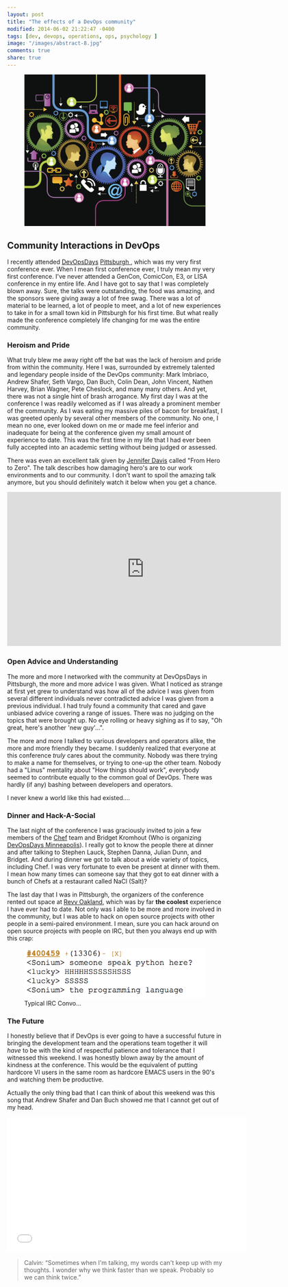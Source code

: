 ```yaml
---
layout: post
title: "The effects of a DevOps community"
modified: 2014-06-02 21:22:47 -0400
tags: [dev, devops, operations, ops, psychology ]
image: "/images/abstract-8.jpg"
comments: true
share: true
---
```


<figure>
	<img src="/images/community/bubble.jpg">
</figure>

## Community Interactions in DevOps
I recently attended [DevOpsDays](http://devopsdays.org) [Pittsburgh ](http://devopsdays.org/events/2014-pittsburgh/), which was my very first conference ever. When I mean first conference ever, I truly mean my very first conference. I've never attended a GenCon, ComicCon, E3, or LISA conference in my entire life. And I have got to say that I was completely blown away. Sure, the talks were outstanding, the food was amazing, and the sponsors were giving away a lot of free swag. There was a lot of material to be learned, a lot of people to meet, and a lot of new experiences to take in for a small town kid in Pittsburgh for his first time. But what really made the conference completely life changing for me was the entire community. 

### Heroism and Pride
What truly blew me away right off the bat was the lack of heroism and pride from within the community. Here I was, surrounded by extremely talented and legendary people inside of the DevOps community: Mark Imbriaco, Andrew Shafer, Seth Vargo, Dan Buch, Colin Dean, John Vincent, Nathen Harvey, Brian Wagner, Pete Cheslock, and many many others. And yet, there was not a single hint of brash arrogance. My first day I was at the conference I was readily welcomed as if I was already a prominent member of the community. As I was eating my massive piles of bacon for breakfast, I was greeted openly by several other members of the community. No one, I mean no one, ever looked down on me or made me feel inferior and inadequate for being at the conference given my small amount of experience to date. 
This was the first time in my life that I had ever been fully accepted into an academic setting without being judged or assessed.

There was even an excellent talk given by [Jennifer Davis](https://twitter.com/sigje) called "From Hero to Zero". The talk describes how damaging hero's are to our work environments and to our community. I don't want to spoil the amazing talk anymore, but you should definitely watch it below when you get a chance. 

<iframe src="https://new.livestream.com/accounts/1466347/events/3044568/videos/52394934/player?width=640&height=360&autoPlay=false&mute=false" width="640" height="360" frameborder="0" scrolling="no"></iframe>

### Open Advice and Understanding
The more and more I networked with the community at DevOpsDays in Pittsburgh, the more and more advice I was given. What I noticed as strange at first yet grew to understand was how all of the advice I was given from several different individuals never contradicted advice I was given from a previous individual. I had truly found a community that cared and gave unbiased advice covering a range of issues. There was no judging on the topics that were brought up. No eye rolling or heavy sighing as if to say, "Oh great, here's another 'new guy'...". 

The more and more I talked to various developers and operators alike, the more and more friendly they became. I suddenly realized that everyone at this conference _truly_ cares about the community. Nobody was there trying to make a name for themselves, or trying to one-up the other team. Nobody had a "Linus" mentality about "How things should work", everybody seemed to contribute equally to the common goal of DevOps. There was hardly (if any) bashing between developers and operators. 

I never knew a world like this had existed....

### Dinner and Hack-A-Social
The last night of the conference I was graciously invited to join a few members of the [Chef](http://www.getchef.com) team and Bridget Kromhout (Who is organizing [DevOpsDays Minneapolis](http://devopsdays.org/events/2014-minneapolis/)). I really got to know the people there at dinner and after talking to Stephen Lauck, Stephen Danna, Julian Dunn, and Bridget. And during dinner we got to talk about a wide variety of topics, including Chef. I was very fortunate to even be present at dinner with them. I mean how many times can someone say that they got to eat dinner with a bunch of Chefs at a restaurant called NaCl (Salt)? 

The last day that I was in Pittsburgh, the organizers of the conference rented out space at [Revv Oakland](http://www.revvoakland.com), which was by far **the coolest** experience I have ever had to date. Not only was I able to be more and more involved in the community, but I was able to hack on open source projects _with_ other people in a semi-paired environment. I mean, sure you can hack around on open source projects with people on IRC, but then you always end up with this crap: 

<figure>
	<img src="/images/community/irc.png">
	<figcaption>Typical IRC Convo...</figcaption>
</figure>

### The Future
I honestly believe that if DevOps is ever going to have a successful future in bringing the development team and the operations team together it will _have_ to be with the kind of respectful patience and tolerance that I witnessed this weekend. I was honestly blown away by the amount of kindness at the conference. This would be the equivalent of putting hardcore VI users in the same room as hardcore EMACS users in the 90's and watching them be productive. 


Actually the only thing bad that I can think of about this weekend was this song that Andrew Shafer and Dan Buch showed me that I cannot get out of my head. 

<iframe width="560" height="315" src="//www.youtube.com/embed/F-glHAzXi_M" frameborder="0" allowfullscreen></iframe>

> Calvin: “Sometimes when I'm talking, my words can't keep up with my thoughts. I wonder why we think faster than we speak. Probably so we can think twice.” 
